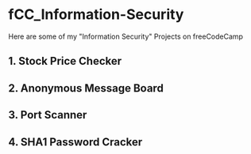 # fCC_Information-Security
Here are some of my "Information Security" Projects on freeCodeCamp

## 1. Stock Price Checker

## 2. Anonymous Message Board

## 3. Port Scanner

## 4. SHA1 Password Cracker